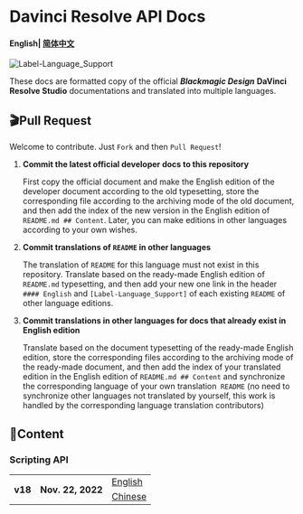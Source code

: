 # Davinci Resolve API Docs

#### English| [简体中文](README_zh-cn.md)

![Label-Language_Support](https://img.shields.io/badge/Language%20Support-English%20Chinese-red)

These docs are formatted copy of the official ***Blackmagic Design*** **DaVinci Resolve Studio** documentations and translated into multiple languages.

## 🎬Pull Request

Welcome to contribute. Just `Fork` and then `Pull Request`!

1. **Commit the latest official developer docs to this repository**

   First copy the official document and make the English edition of the developer document according to the old typesetting, store the corresponding file according to the archiving mode of the old document, and then add the index of the new version in the English edition of `README.md ## Content`. Later, you can make editions in other languages according to your own wishes.

2. **Commit translations of `README` in other languages**

   The translation of `README` for this language must not exist in this repository. Translate based on the ready-made English edition of `README.md` typesetting, and then add your new one link in the header `#### English` and `[Label-Language_Support]` of each existing `README` of other language editions.

3. **Commit translations in other languages for docs that already exist in English edition**

   Translate based on the document typesetting of the ready-made English edition, store the corresponding files according to the archiving mode of the ready-made document, and then add the index of your translated edition in the English edition of `README.md ## Content` and synchronize the corresponding language of your own translation` README` (no need to synchronize other languages not translated by yourself, this work is handled by the corresponding language translation contributors)

## 🧭Content

### Scripting API

<table>
    <th rowspan="2">v18</th>
    <th rowspan="2">Nov. 22, 2022</th>
    <td><a href="scripting_API\v18\scripting_API-v18.md">English</a></td>
    <tr>
    	<td><a href="scripting_API\v18\scripting_API-v18-zh_cn.md">Chinese</a></td>
    </tr>
</table>

